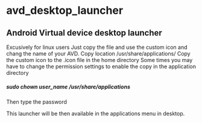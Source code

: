 # avd_desktop_launcher
## Android Virtual device desktop launcher
Excusively for linux users
Just copy the file and use the custom icon and chang the name of your AVD. 
Copy location /usr/share/applications/
Copy the custom icon to the .icon file in the home directory
Some times you may have to change the permission settings to enable the copy in the application directory


##### sudo chown user_name /usr/share/applications
Then type the password

This launcher will be then available in the applications menu in desktop.

